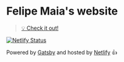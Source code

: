 # Felipe Maia's website

> [💡 Check it out!](https://felipemaia.com)

[![Netlify Status](https://api.netlify.com/api/v1/badges/8459785a-b450-429a-9970-38ba5ace319a/deploy-status)](https://app.netlify.com/sites/elastic-pike-08da86/deploys)

Powered by [Gatsby](https://www.gatsbyjs.com/) and hosted by [Netlify](https://www.netlify.com/) 👍
